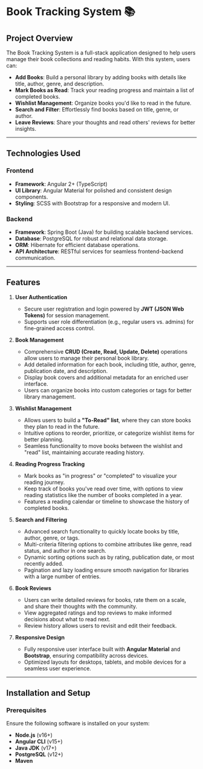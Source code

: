 # Book Tracking System 📚  

## Project Overview  
The Book Tracking System is a full-stack application designed to help users manage their book collections and reading habits. With this system, users can:  
- **Add Books**: Build a personal library by adding books with details like title, author, genre, and description.  
- **Mark Books as Read**: Track your reading progress and maintain a list of completed books.  
- **Wishlist Management**: Organize books you'd like to read in the future.  
- **Search and Filter**: Effortlessly find books based on title, genre, or author.  
- **Leave Reviews**: Share your thoughts and read others' reviews for better insights.  

---

## Technologies Used  

### Frontend  
- **Framework**: Angular 2+ (TypeScript)  
- **UI Library**: Angular Material for polished and consistent design components.  
- **Styling**: SCSS with Bootstrap for a responsive and modern UI.  

### Backend  
- **Framework**: Spring Boot (Java) for building scalable backend services.  
- **Database**: PostgreSQL for robust and relational data storage.  
- **ORM**: Hibernate for efficient database operations.  
- **API Architecture**: RESTful services for seamless frontend-backend communication.  

---

## Features  

1. **User Authentication**  
   - Secure user registration and login powered by **JWT (JSON Web Tokens)** for session management.  
   - Supports user role differentiation (e.g., regular users vs. admins) for fine-grained access control.

2. **Book Management**  
   - Comprehensive **CRUD (Create, Read, Update, Delete)** operations allow users to manage their personal book library.  
   - Add detailed information for each book, including title, author, genre, publication date, and description.  
   - Display book covers and additional metadata for an enriched user interface.  
   - Users can organize books into custom categories or tags for better library management.  

3. **Wishlist Management**  
   - Allows users to build a **"To-Read" list**, where they can store books they plan to read in the future.  
   - Intuitive options to reorder, prioritize, or categorize wishlist items for better planning.  
   - Seamless functionality to move books between the wishlist and "read" list, maintaining accurate reading history.  

4. **Reading Progress Tracking**  
   - Mark books as "in progress" or "completed" to visualize your reading journey.  
   - Keep track of books you've read over time, with options to view reading statistics like the number of books completed in a year.  
   - Features a reading calendar or timeline to showcase the history of completed books.  

5. **Search and Filtering**  
   - Advanced search functionality to quickly locate books by title, author, genre, or tags.  
   - Multi-criteria filtering options to combine attributes like genre, read status, and author in one search.  
   - Dynamic sorting options such as by rating, publication date, or most recently added.  
   - Pagination and lazy loading ensure smooth navigation for libraries with a large number of entries.  

6. **Book Reviews**  
   - Users can write detailed reviews for books, rate them on a scale, and share their thoughts with the community.  
   - View aggregated ratings and top reviews to make informed decisions about what to read next.  
   - Review history allows users to revisit and edit their feedback.  

7. **Responsive Design**  
   - Fully responsive user interface built with **Angular Material** and **Bootstrap**, ensuring compatibility across devices.  
   - Optimized layouts for desktops, tablets, and mobile devices for a seamless user experience.  

---

## Installation and Setup  

### Prerequisites  
Ensure the following software is installed on your system:  
- **Node.js** (v16+)  
- **Angular CLI** (v15+)  
- **Java JDK** (v17+)  
- **PostgreSQL** (v12+)  
- **Maven**  

